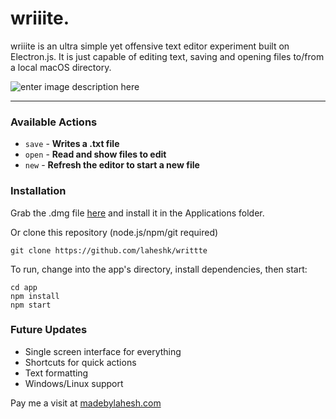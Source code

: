 # wriiite.

wriiite is an ultra simple yet offensive text editor experiment built on Electron.js. It is just capable of editing text, saving and opening files to/from a local macOS directory.

![enter image description here](https://i.imgur.com/2FDq4Rw.png)

---

### Available Actions

- `save` - **Writes a .txt file**
- `open` - **Read and show files to edit**
- `new` - **Refresh the editor to start a new file**

### Installation

Grab the .dmg file [here](https://www.dropbox.com/s/wub2doiqop3usr4/wriiite-1.0.0.dmg?dl=0) and install it in the Applications folder.

Or clone this repository (node.js/npm/git required)

    git clone https://github.com/laheshk/writtte

To run, change into the app's directory, install dependencies, then start:

    cd app
    npm install
    npm start

### Future Updates

- Single screen interface for everything
- Shortcuts for quick actions
- Text formatting
- Windows/Linux support

Pay me a visit at [madebylahesh.com](http://www.madebylahesh.com)
